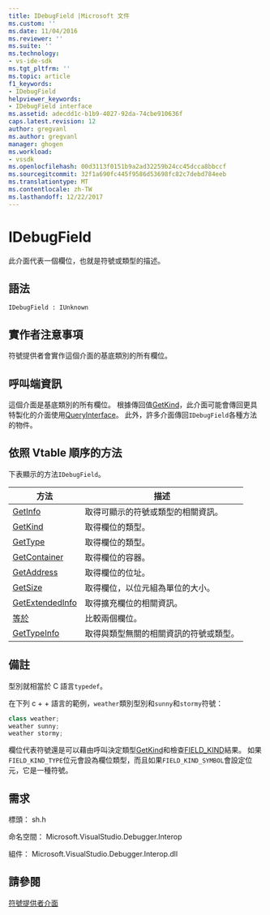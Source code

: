 ```yaml
---
title: IDebugField |Microsoft 文件
ms.custom: ''
ms.date: 11/04/2016
ms.reviewer: ''
ms.suite: ''
ms.technology:
- vs-ide-sdk
ms.tgt_pltfrm: ''
ms.topic: article
f1_keywords:
- IDebugField
helpviewer_keywords:
- IDebugField interface
ms.assetid: adecdd1c-b1b9-4027-92da-74cbe910636f
caps.latest.revision: 12
author: gregvanl
ms.author: gregvanl
manager: ghogen
ms.workload:
- vssdk
ms.openlocfilehash: 00d3113f0151b9a2ad32259b24cc45dcca8bbccf
ms.sourcegitcommit: 32f1a690fc445f9586d53698fc82c7debd784eeb
ms.translationtype: MT
ms.contentlocale: zh-TW
ms.lasthandoff: 12/22/2017
---
```

# <a name="idebugfield"></a>IDebugField
此介面代表一個欄位，也就是符號或類型的描述。  
  
## <a name="syntax"></a>語法  
  
```  
IDebugField : IUnknown  
```  
  
## <a name="notes-for-implementers"></a>實作者注意事項  
 符號提供者會實作這個介面的基底類別的所有欄位。  
  
## <a name="notes-for-callers"></a>呼叫端資訊  
 這個介面是基底類別的所有欄位。 根據傳回值[GetKind](../../../extensibility/debugger/reference/idebugfield-getkind.md)，此介面可能會傳回更具特製化的介面使用[QueryInterface](/cpp/atl/queryinterface)。 此外，許多介面傳回`IDebugField`各種方法的物件。  
  
## <a name="methods-in-vtable-order"></a>依照 Vtable 順序的方法  
 下表顯示的方法`IDebugField`。  
  
|方法|描述|  
|------------|-----------------|  
|[GetInfo](../../../extensibility/debugger/reference/idebugfield-getinfo.md)|取得可顯示的符號或類型的相關資訊。|  
|[GetKind](../../../extensibility/debugger/reference/idebugfield-getkind.md)|取得欄位的類型。|  
|[GetType](../../../extensibility/debugger/reference/idebugfield-gettype.md)|取得欄位的類型。|  
|[GetContainer](../../../extensibility/debugger/reference/idebugfield-getcontainer.md)|取得欄位的容器。|  
|[GetAddress](../../../extensibility/debugger/reference/idebugfield-getaddress.md)|取得欄位的位址。|  
|[GetSize](../../../extensibility/debugger/reference/idebugfield-getsize.md)|取得欄位，以位元組為單位的大小。|  
|[GetExtendedInfo](../../../extensibility/debugger/reference/idebugfield-getextendedinfo.md)|取得擴充欄位的相關資訊。|  
|[等於](../../../extensibility/debugger/reference/idebugfield-equal.md)|比較兩個欄位。|  
|[GetTypeInfo](../../../extensibility/debugger/reference/idebugfield-gettypeinfo.md)|取得與類型無關的相關資訊的符號或類型。|  
  
## <a name="remarks"></a>備註  
 型別就相當於 C 語言`typedef`。  
  
 在下列 c + + 語言的範例，`weather`類別型別和`sunny`和`stormy`符號：  
  
```cpp  
class weather;  
weather sunny;  
weather stormy;  
```  
  
 欄位代表符號還是可以藉由呼叫決定類型[GetKind](../../../extensibility/debugger/reference/idebugfield-getkind.md)和檢查[FIELD_KIND](../../../extensibility/debugger/reference/field-kind.md)結果。 如果`FIELD_KIND_TYPE`位元會設為欄位類型，而且如果`FIELD_KIND_SYMBOL`會設定位元，它是一種符號。  
  
## <a name="requirements"></a>需求  
 標頭： sh.h  
  
 命名空間： Microsoft.VisualStudio.Debugger.Interop  
  
 組件： Microsoft.VisualStudio.Debugger.Interop.dll  
  
## <a name="see-also"></a>請參閱  
 [符號提供者介面](../../../extensibility/debugger/reference/symbol-provider-interfaces.md)